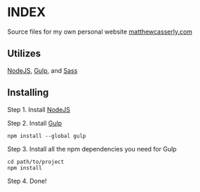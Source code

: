 INDEX
===========
Source files for my own personal website
[matthewcasserly.com](http://matthewcasserly.com/)

Utilizes
-------------
[NodeJS](http://nodejs.org/), [Gulp](http://gulpjs.com/), and [Sass](http://sass-lang.com/)

Installing
-------------
Step 1. Install [NodeJS](http://nodejs.org/download/)

Step 2. Install [Gulp](https://github.com/gulpjs/gulp/blob/master/docs/getting-started.md#getting-started)
```shell
npm install --global gulp
```

Step 3. Install all the npm dependencies you need for Gulp
```shell
cd path/to/project
npm install
```

Step 4. Done!

